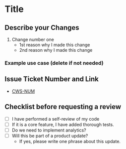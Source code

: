 # Title

## Describe your Changes

1. Change number one
    - 1st reason why I made this change
    - 2nd reason why I made this change

### Example use case (delete if not needed)

## Issue Ticket Number and Link

- [CWS-NUM](https://wdalgleish.atlassian.net/browse/CWS-)

## Checklist before requesting a review

- [ ] I have performed a self-review of my code
- [ ] If it is a core feature, I have added thorough tests.
- [ ] Do we need to implement analytics?
- [ ] Will this be part of a product update?
  - If yes, please write one phrase about this update.
